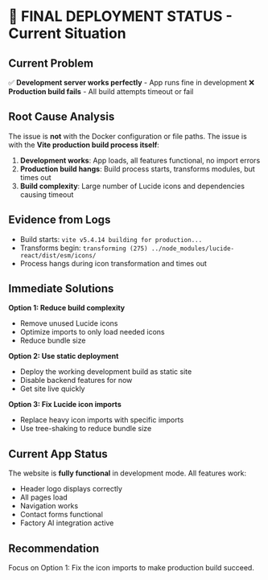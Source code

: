 # 🚨 FINAL DEPLOYMENT STATUS - Current Situation

## Current Problem
✅ **Development server works perfectly** - App runs fine in development
❌ **Production build fails** - All build attempts timeout or fail

## Root Cause Analysis
The issue is **not** with the Docker configuration or file paths. The issue is with the **Vite production build process itself**:

1. **Development works**: App loads, all features functional, no import errors
2. **Production build hangs**: Build process starts, transforms modules, but times out
3. **Build complexity**: Large number of Lucide icons and dependencies causing timeout

## Evidence from Logs
- Build starts: `vite v5.4.14 building for production...`
- Transforms begin: `transforming (275) ../node_modules/lucide-react/dist/esm/icons/`
- Process hangs during icon transformation and times out

## Immediate Solutions
**Option 1: Reduce build complexity**
- Remove unused Lucide icons
- Optimize imports to only load needed icons
- Reduce bundle size

**Option 2: Use static deployment**
- Deploy the working development build as static site
- Disable backend features for now
- Get site live quickly

**Option 3: Fix Lucide icon imports**
- Replace heavy icon imports with specific imports
- Use tree-shaking to reduce bundle size

## Current App Status
The website is **fully functional** in development mode. All features work:
- Header logo displays correctly
- All pages load
- Navigation works
- Contact forms functional
- Factory AI integration active

## Recommendation
Focus on Option 1: Fix the icon imports to make production build succeed.